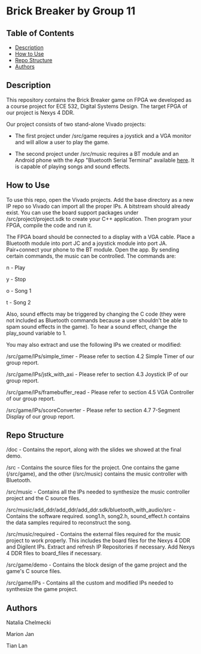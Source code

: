 # Brick Breaker by Group 11

## Table of Contents  
* [Description](#Description)  
* [How to Use](#How-to-Use)
* [Repo Structure](#Repo-Structure)
* [Authors](#Authors)

## Description
This repository contains the Brick Breaker game on FPGA we developed as a course project for ECE 532, Digital Systems Design. The target FPGA of our project is Nexys 4 DDR.

Our project consists of two stand-alone Vivado projects:

* The first project under /src/game requires a joystick and a VGA monitor and will allow a user to play the game.

* The second project under /src/music requires a BT module and an Android phone with the App "Bluetooth Serial Terminal" available [here](https://play.google.com/store/apps/details?id=de.kai_morich.serial_bluetooth_terminal). It is capable of playing songs and sound effects.

## How to Use
To use this repo, open the Vivado projects. Add the base directory as a new IP repo so Vivado can import all the proper IPs. A bitstream should already exist. You can use the board support packages under /src/project/project.sdk to create your C++ application. Then program your FPGA, compile the code and run it.

The FPGA board should be connected to a display with a VGA cable. Place a Bluetooth module into port JC and a joystick module into port JA. Pair+connect your phone to the BT module. Open the app. By sending certain commands, the music can be controlled. The commands are:

n - Play

y - Stop

o - Song 1

t - Song 2

Also, sound effects may be triggered by changing the C code (they were not included as Bluetooth commands because a user shouldn't be able to spam sound effects in the game). To hear a sound effect, change the play_sound variable to 1.



You may also extract and use the following IPs we created or modified:

/src/game/IPs/simple_timer - Please refer to section 4.2 Simple Timer of our group report.

/src/game/IPs/jstk_with_axi - Please refer to section 4.3 Joystick IP of our group report.

/src/game/IPs/framebuffer_read - Please refer to section 4.5 VGA Controller of our group report.

/src/game/IPs/scoreConverter - Please refer to section 4.7 7-Segment Display of our group report.

## Repo Structure
/doc - Contains the report, along with the slides we showed at the final demo.

/src - Contains the source files for the project. One contains the game (/src/game), and the other (/src/music) contains the music controller with Bluetooth.

/src/music - Contains all the IPs needed to synthesize the music controller project and the C source files.

/src/music/add_ddr/add_ddr/add_ddr.sdk/bluetooth_with_audio/src - Contains the software required. song1.h, song2.h, sound_effect.h contains the data samples required to reconstruct the song.

/src/music/required - Contains the external files required for the music project to work properly. This includes the board files for the Nexys 4 DDR and Digilent IPs. Extract and refresh IP Repositories if necessary. Add Nexys 4 DDR files to board_files if necessary.

/src/game/demo - Contains the block design of the game project and the game's C source files.

/src/game/IPs - Contains all the custom and modified IPs needed to synthesize the game project.

## Authors

Natalia Chelmecki

Marion Jan

Tian Lan
